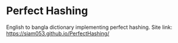 # Perfect Hashing
English to bangla dictionary implementing perfect hashing.
Site link: https://siam053.github.io/PerfectHashing/

